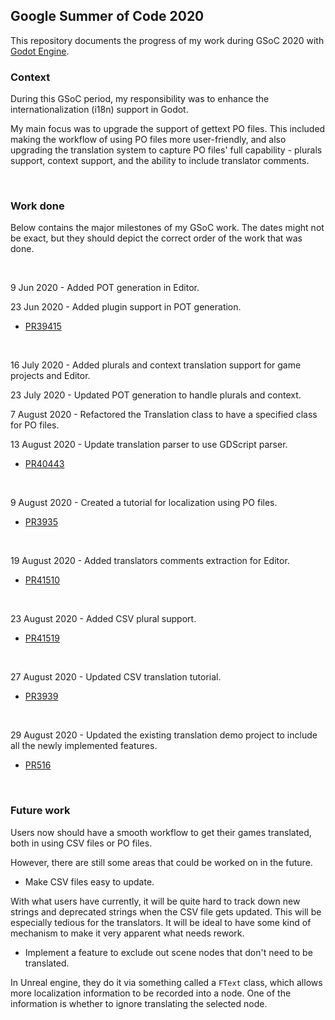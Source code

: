 ## Google Summer of Code 2020
This repository documents the progress of my work during GSoC 2020 with [Godot Engine](https://github.com/godotengine/godot).

### Context
During this GSoC period, my responsibility was to enhance the internationalization (i18n) support in Godot. 

My main focus was to upgrade the support of gettext PO files. This included making the workflow of using PO files more user-friendly,
and also upgrading the translation system to capture PO files' full capability - plurals support, context support, and the ability to include translator comments.

&nbsp;

### Work done 
Below contains the major milestones of my GSoC work. The dates might not be exact, but they should depict the correct order of the work that was done.

&nbsp;

9 Jun 2020 - Added POT generation in Editor.

23 Jun 2020 - Added plugin support in POT generation.

- [PR39415](https://github.com/godotengine/godot/pull/39415)

&nbsp;

16 July 2020 - Added plurals and context translation support for game projects and Editor.

23 July 2020 - Updated POT generation to handle plurals and context.

7 August 2020 - Refactored the Translation class to have a specified class for PO files.

13 August 2020 - Update translation parser to use GDScript parser.

- [PR40443](https://github.com/godotengine/godot/pull/40443)

&nbsp;

9 August 2020 - Created a tutorial for localization using PO files.

- [PR3935](https://github.com/godotengine/godot-docs/pull/3935)

&nbsp;

19 August 2020 - Added translators comments extraction for Editor.

- [PR41510](https://github.com/godotengine/godot/pull/41510)

&nbsp;

23 August 2020 - Added CSV plural support.

- [PR41519](https://github.com/godotengine/godot/pull/41519)

&nbsp;

27 August 2020 - Updated CSV translation tutorial.

- [PR3939](https://github.com/godotengine/godot-docs/pull/3939)

&nbsp;

29 August 2020 - Updated the existing translation demo project to include all the newly implemented features.

- [PR516](https://github.com/godotengine/godot-demo-projects/pull/516)

&nbsp;


### Future work

Users now should have a smooth workflow to get their games translated, both in using CSV files or PO files.

However, there are still some areas that could be worked on in the future.

- Make CSV files easy to update.

With what users have currently, it will be quite hard to track down new strings and deprecated strings when the CSV file gets updated. This will be especially tedious for the translators. It will be ideal to have some kind of mechanism to make it very apparent what needs rework. 

- Implement a feature to exclude out scene nodes that don't need to be translated.

In Unreal engine, they do it via something called a `FText` class, which allows more localization information to be recorded into a node. One of the information is whether to ignore translating the selected node.

